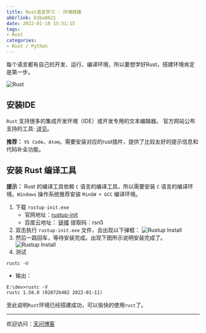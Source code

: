 ```yaml
---
title: Rust语言学习 · 环境搭建
abbrlink: b3ba8621
date: 2022-01-18 15:51:15
tags:
- Rust
categories:
- Rust / Python
---
```


每个语言都有自己的开发、运行、编译环境，所以要想学好Rust，搭建环境肯定是第一步。

![Rust](https://tiven.cn/static/img/img-rust-02-K7NN1qtVA_XEn01hb5GiH.jpg)

<!-- more -->

## 安装IDE

`Rust` 支持很多的集成开发环境（IDE）或开发专用的文本编辑器。
官方网站公布支持的工具: [详见](https://www.rust-lang.org/zh-CN/tools "Rust IDE Tools")。

**推荐：** `VS Code`、`Atom`。需要安装对应的rust插件，提供了比较友好的提示信息和代码补全功能。

## 安装 Rust 编译工具

**提示：** Rust 的编译工具依赖 `C` 语言的编译工具，所以需要安装 `C` 语言的编译环境。`Windows` 操作系统推荐安装 `MinGW + GCC` 编译环境。

1. 下载 `rustup-init.exe`
   - 官网地址：[rustup-init](https://www.rust-lang.org/zh-CN/tools/install "rustup-init.exe")
   - 百度云地址： [链接](https://pan.baidu.com/s/1kMb5CuPuNnYzOzEiMGUCkQ "rustup-init.exe") 提取码：rsn5
2. 双击执行 `rustup-init.exe` 文件，会出现以下弹框：
   ![Rustup Install](https://tiven.cn/static/img/img-rust-install-01-oGjSjqHxaGaEu9p_Bs5RL.jpg)
3. 然后一路回车，等待安装完成。出现下图所示说明安装完成了。
   ![Rustup Install](https://tiven.cn/static/img/img-rust-install-02-pB7TGrH3G5mHIfnSOMlF3.jpg)
4. 测试
```shell
rustc -V
```
- 输出：
```txt
E:\dev>rustc -V
rustc 1.58.0 (02072b482 2022-01-11)
```

至此说明`Rust`环境已经搭建成功，可以愉快的使用`rust`了。

---

欢迎访问：[天问博客](https://tiven.cn/p/b3ba8621/ "天問博客")
